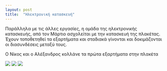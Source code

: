 ```yaml
---
layout: post
title:  "Ηλεκτρονική κατασκευή"
---
```

<p>
Παράλληλα με τις άλλες εργασίες, η ομάδα της ηλεκτρονικής κατασκευής, από τον Μάρτιο ασχολείται με την κατασκευή της πλακέτας. Έχουν τοποθετηθεί τα εξαρτήματα και σταδιακά γίνονται και δοκιμάζονται οι διασυνδέσεις μεταξύ τους.</p>
<p>Ο Νίκος και ο Αλέξανδρος κολλάνε τα πρώτα εξαρτήματα στην πλακέτα</p>
<img src="{{ "/assets/images/katask_electron1.jpg" | relative_url }}">
<img src="{{ "/assets/images/katask_electron2.jpg" | relative_url }}">
<img src="{{ "/assets/images/katask_electron3.jpg" | relative_url }}">
